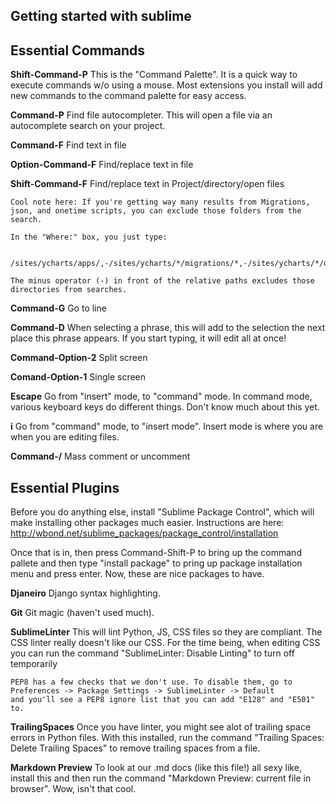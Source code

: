## Getting started with sublime

## Essential Commands ##

**Shift-Command-P**
    This is the "Command Palette". It is a quick way to execute commands w/o using a mouse. Most extensions you
    install will add new commands to the command palette for easy access.

**Command-P**
    Find file autocompleter. This will open a file via an autocomplete search on your project.

**Command-F**
    Find text in file

**Option-Command-F**
    Find/replace text in file

**Shift-Command-F**
    Find/replace text in Project/directory/open files

    Cool note here: If you're getting way many results from Migrations, json, and onetime scripts, you can exclude those folders from the search.

    In the "Where:" box, you just type:

        /sites/ycharts/apps/,-/sites/ycharts/*/migrations/*,-/sites/ycharts/*/onetime_scripts/*,-/sites/ycharts/apps/calculations/calc_info/*.json,-/sites/ycharts/apps/calculations/static/calculations/*.json,-/sites/ycharts/apps/support/static/support/*.json

    The minus operator (-) in front of the relative paths excludes those directories from searches.

**Command-G**
    Go to line

**Command-D**
    When selecting a phrase, this will add to the selection the next place this phrase appears. If you
    start typing, it will edit all at once!

**Command-Option-2**
    Split screen

**Comand-Option-1**
    Single screen

**Escape**
    Go from "insert" mode, to "command" mode. In command mode, various keyboard keys do different things.
    Don't know much about this yet.

**i**
    Go from "command" mode, to "insert mode". Insert mode is where you are when you are editing files.

**Command-/**
    Mass comment or uncomment

## Essential Plugins ##

Before you do anything else, install "Sublime Package Control", which will make installing other packages
much easier. Instructions are here: http://wbond.net/sublime_packages/package_control/installation

Once that is in, then press Command-Shift-P to bring up the command pallete and then type "install package" to
pring up package installation menu and press enter. Now, these are nice packages to have.

**Djaneiro**
    Django syntax highlighting.

**Git**
    Git magic (haven't used much).

**SublimeLinter**
    This will lint Python, JS, CSS files so they are compliant. The CSS linter really doesn't like
    our CSS. For the time being, when editing CSS you can run the command "SublimeLinter: Disable Linting"
    to turn off temporarily

    PEP8 has a few checks that we don't use. To disable them, go to Preferences -> Package Settings -> SublimeLinter -> Default
    and you'll see a PEP8 ignore list that you can add "E128" and "E501" to.

**TrailingSpaces**
    Once you have linter, you might see alot of trailing space errors in Python files. With this installed,
    run the command "Trailing Spaces: Delete Trailing Spaces" to remove trailing spaces from a file.

**Markdown Preview**
    To look at our .md docs (like this file!) all sexy like, install this and then run the command
    "Markdown Preview: current file in browser". Wow, isn't that cool.